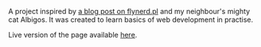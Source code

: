 A project inspired by [a blog post on flynerd.pl](https://www.flynerd.pl/2018/12/ta-strona-nie-ma-sensu-prosty-tutorial-html-i-css.html) and my neighbour's mighty cat Albigos. It was created to learn basics of web development in practise.

Live version of the page available [here](https://celinaczy.github.io/albigos/).

